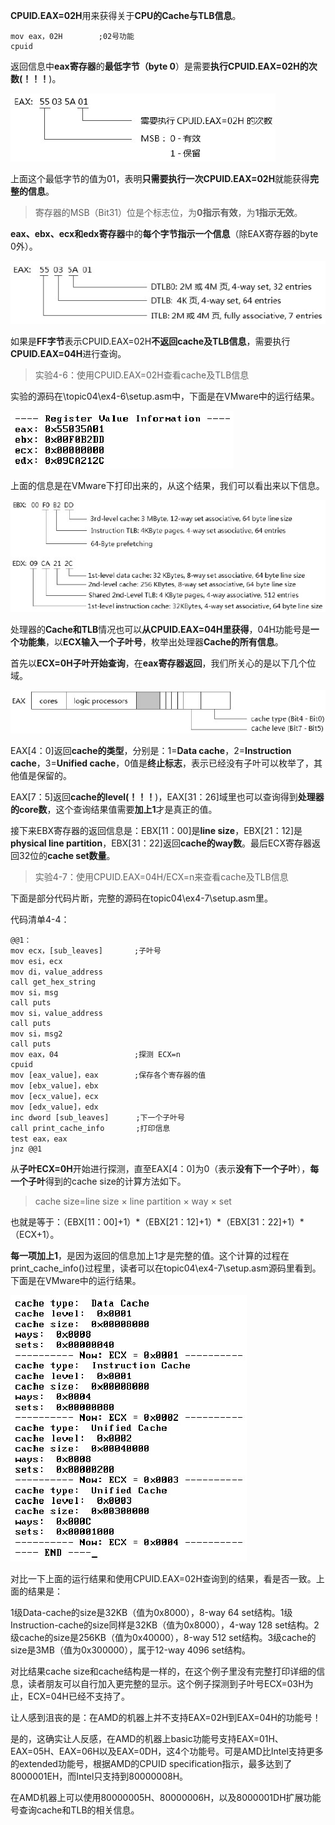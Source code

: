 **CPUID.EAX=02H**用来获得关于**CPU的Cache与TLB信息**。

```assembly
mov eax，02H        ;02号功能
cpuid
```

返回信息中**eax寄存器**的**最低字节（byte 0**）是需要**执行CPUID.EAX=02H的次数(！！！**)。

![config](./images/19.png)

上面这个最低字节的值为01，表明**只需要执行一次CPUID.EAX=02H**就能获得**完整的信息**。

>寄存器的MSB（Bit31）位是个标志位，为**0指示有效**，为**1指示无效**。

**eax、ebx、ecx和edx寄存器**中的**每个字节指示一个信息**（除EAX寄存器的byte 0外）。

![config](./images/20.png)

如果是**FF字节**表示CPUID.EAX=02H**不返回cache及TLB信息**，需要执行**CPUID.EAX=04H**进行查询。

>实验4-6：使用CPUID.EAX=02H查看cache及TLB信息

实验的源码在\topic04\ex4-6\setup.asm中，下面是在VMware中的运行结果。

![config](./images/21.png)

上面的信息是在VMware下打印出来的，从这个结果，我们可以看出来以下信息。

![config](./images/22.png)

处理器的**Cache和TLB**情况也可以**从CPUID.EAX=04H里获得**，04H功能号是**一个功能集**，以**ECX输入一个子叶号**，枚举出处理器**Cache的所有信息**。

首先以**ECX=0H子叶开始查询**，在**eax寄存器返回**，我们所关心的是以下几个位域。

![config](./images/23.png)

EAX[4：0]返回**cache的类型**，分别是：1=**Data cache**，2=**Instruction cache**，3=**Unified cache**，0值是**终止标志**，表示已经没有子叶可以枚举了，其他值是保留的。

EAX[7：5]返回**cache的level(！！！**)，EAX[31：26]域里也可以查询得到**处理器的core数**，这个查询结果值需要**加上1**才是真正的值。

接下来EBX寄存器的返回信息是：EBX[11：00]是**line size**，EBX[21：12]是**physical line partition**，EBX[31：22]返回**cache的way数**。最后ECX寄存器返回32位的**cache set数量**。

>实验4-7：使用CPUID.EAX=04H/ECX=n来查看cache及TLB信息

下面是部分代码片断，完整的源码在topic04\ex4-7\setup.asm里。

代码清单4-4：

```assembly
@@1：
mov ecx，[sub_leaves]       ;子叶号
mov esi，ecx
mov di，value_address
call get_hex_string
mov si，msg
call puts
mov si，value_address
call puts
mov si，msg2
call puts
mov eax，04                 ;探测 ECX=n
cpuid
mov [eax_value]，eax        ;保存各个寄存器的值
mov [ebx_value]，ebx
mov [ecx_value]，ecx
mov [edx_value]，edx
inc dword [sub_leaves]      ;下一个子叶号
call print_cache_info       ;打印信息
test eax，eax
jnz @@1
```

从**子叶ECX=0H**开始进行探测，直至EAX[4：0]为0（表示**没有下一个子叶**），**每一个子叶**得到的cache size的计算方法如下。

>cache size=line size × line partition × way × set

也就是等于：（EBX[11：00]+1）\*（EBX[21：12]+1）\*（EBX[31：22]+1）\*（ECX+1）。

**每一项加上1**，是因为返回的信息加上1才是完整的值。这个计算的过程在print\_cache\_info()过程里，读者可以在topic04\ex4-7\setup.asm源码里看到。下面是在VMware中的运行结果。

![config](./images/24.png)

对比一下上面的运行结果和使用CPUID.EAX=02H查询到的结果，看是否一致。上面的结果是：

1级Data\-cache的size是32KB（值为0x8000），8\-way 64 set结构。1级Instruction\-cache的size同样是32KB（值为0x8000），4-way 128 set结构。2级cache的size是256KB（值为0x40000），8-way 512 set结构。3级cache的size是3MB（值为0x300000），属于12-way 4096 set结构。

对比结果cache size和cache结构是一样的，在这个例子里没有完整打印详细的信息，读者朋友可以自行加入更完整的显示。这个例子探测到子叶号ECX=03H为止，ECX=04H已经不支持了。

让人感到沮丧的是：在AMD的机器上并不支持EAX=02H到EAX=04H的功能号！

是的，这确实让人反感，在AMD的机器上basic功能号支持EAX=01H、EAX=05H、EAX=06H以及EAX=0DH，这4个功能号。可是AMD比Intel支持更多的extended功能号，根据AMD的CPUID specification指示，最多达到了8000001EH，而Intel只支持到80000008H。

在AMD机器上可以使用80000005H、80000006H，以及8000001DH扩展功能号查询cache和TLB的相关信息。